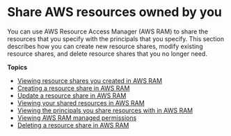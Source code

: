# Share AWS resources owned by you<a name="working-with-sharing"></a>

You can use AWS Resource Access Manager \(AWS RAM\) to share the resources that you specify with the principals that you specify\. This section describes how you can create new resource shares, modify existing resource shares, and delete resource shares that you no longer need\.

**Topics**
+ [Viewing resource shares you created in AWS RAM](working-with-sharing-view-rs.md)
+ [Creating a resource share in AWS RAM](working-with-sharing-create.md)
+ [Update a resource share in AWS RAM](working-with-sharing-update.md)
+ [Viewing your shared resources in AWS RAM](working-with-sharing-view-sr.md)
+ [Viewing the principals you share resources with in AWS RAM](working-with-sharing-view-principals.md)
+ [Viewing AWS RAM managed permissions](working-with-sharing-view-permissions.md)
+ [Deleting a resource share in AWS RAM](working-with-sharing-delete.md)